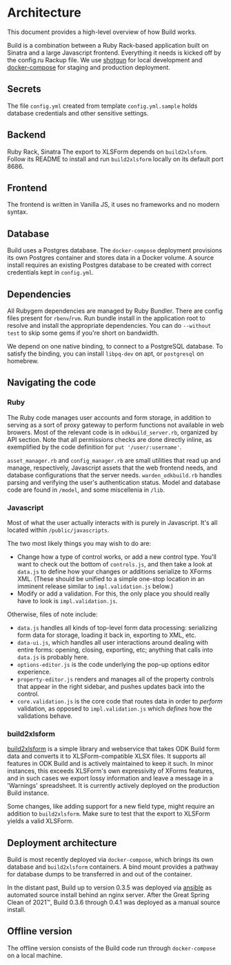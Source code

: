 # Architecture
This document provides a high-level overview of how Build works.

Build is a combination between a Ruby Rack-based application built on Sinatra and a large Javascript frontend. 
Everything it needs is kicked off by the config.ru Rackup file. 
We use [shotgun](https://github.com/rtomayko/shotgun) for local development and 
[docker-compose](https://docs.docker.com/compose/) for staging and production deployment.

## Secrets
The file `config.yml` created from template `config.yml.sample` holds database credentials and other sensitive settings.

## Backend
Ruby Rack, Sinatra
The export to XLSForm depends on `build2xlsform`. Follow its README to install and run `build2xlsform` locally on its default port 8686.

## Frontend 
The frontend is written in Vanilla JS, it uses no frameworks and no modern syntax.

## Database
Build uses a Postgres database.
The `docker-compose` deployment provisions its own Postgres container and stores data in a Docker volume.
A source install requires an existing Postgres database to be created with correct credentials kept in `config.yml`.

## Dependencies
<!-- Ruby, Ruby env, system libraries -->
All Rubygem dependencies are managed by Ruby Bundler. There are config files present for `rbenv`/`rvm`. 
Run bundle install in the application root to resolve and install the appropriate dependencies. 
You can do `--without test` to skip some gems if you're short on bandwidth.

We depend on one native binding, to connect to a PostgreSQL database. 
To satisfy the binding, you can install `libpq-dev` on apt, or `postgresql` on homebrew.

## Navigating the code
### Ruby

The Ruby code manages user accounts and form storage, in addition to serving as a sort of proxy gateway to perform functions not available in web browers. Most of the relevant code is in `odkbuild_server.rb`, organized by API section. Note that all permissions checks are done directly inline, as exemplified by the code definition for `put '/user/:username'`.

`asset_manager.rb` and `config_manager.rb` are small utilities that read up and manage, respectively, Javascript assets that the web frontend needs, and database configurations that the server needs. `warden_odkbuild.rb` handles parsing and verifying the user's authentication status. Model and database code are found in `/model`, and some miscellenia in `/lib`.

### Javascript
Most of what the user actually interacts with is purely in Javascript. It's all located within `/public/javascripts`.

The two most likely things you may wish to do are:

* Change how a type of control works, or add a new control type. You'll want to check out the bottom of `controls.js`, and then take a look at `data.js` to define how your changes or additions serialize to XForms XML. (These should be unified to a simple one-stop location in an imminent release similar to `impl.validation.js` below.)
* Modify or add a validation. For this, the only place you should really have to look is `impl.validation.js`.

Otherwise, files of note include:

* `data.js` handles all kinds of top-level form data processing: serializing form data for storage, loading it back in, exporting to XML, etc.
* `data-ui.js`, which handles all user interactions around dealing with entire forms: opening, closing, exporting, etc; anything that calls into `data.js` is probably here.
* `options-editor.js` is the code underlying the pop-up options editor experience.
* `property-editor.js` renders and manages all of the property controls that appear in the right sidebar, and pushes updates back into the control.
* `core.validation.js` is the core code that routes data in order to _perform_ validation, as opposed to `impl.validation.js` which _defines_ how the validations behave.

### build2xlsform
[build2xlsform](https://github.com/getodk/build2xlsform) is a simple library and webservice that takes ODK Build form data and converts it to XLSForm-compatible XLSX files. It supports all features in ODK Build and is actively maintained to keep it such. In minor instances, this exceeds XLSForm's own expressivity of XForms features, and in such cases we export lossy information and leave a message in a 'Warnings' spreadsheet. It is currently actively deployed on the production Build instance.

Some changes, like adding support for a new field type, might require an addition to `build2xlsform`. Make sure to test that the export to XLSForm yields a valid XLSForm.

## Deployment architecture
<!-- Docker-compose -->
Build is most recently deployed via `docker-compose`, which brings its own database and `build2xlsform` containers.
A bind mount provides a pathway for database dumps to be transferred in and out of the container.

<!-- Historical: ansible, source -->
In the distant past, Build up to version 0.3.5 was deployed via 
[ansible](https://github.com/getodk/build/tree/ansible-deployment) as automated source install behind an nginx server.
After the Great Spring Clean of 2021&trade;, Build 0.3.6 through 0.4.1 was deployed as a manual source install.

## Offline version
<!-- Run docker-compose locally. -->
The offline version consists of the Build code run through `docker-compose` on a local machine.

